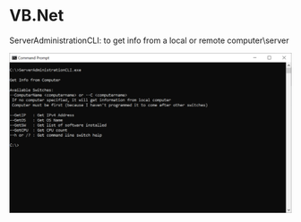 # VB.Net
ServerAdministrationCLI:
to get info from a local or remote computer\server

![Screenshot](https://raw.githubusercontent.com/MrPavle/VB.Net/main/img/ServerAdministrationCLI.png)
